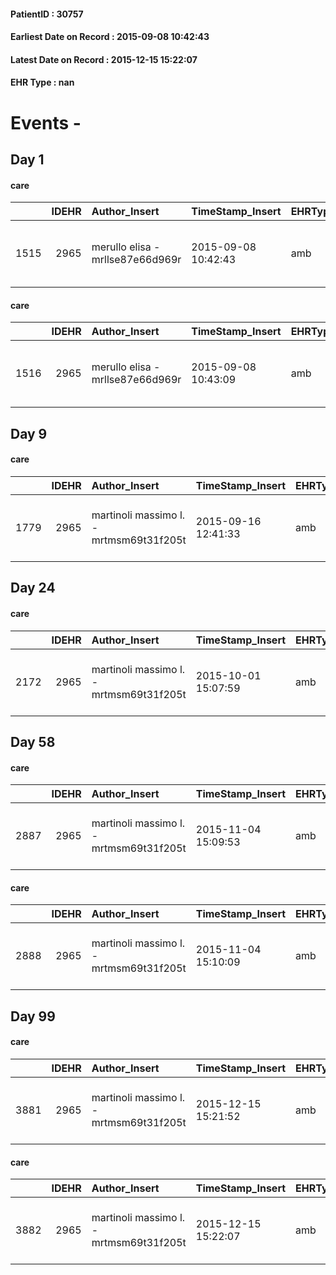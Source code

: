 
#### PatientID : 30757
#### Earliest Date on Record : 2015-09-08 10:42:43
#### Latest Date on Record : 2015-12-15 15:22:07
#### EHR Type : nan

# Events - 

## Day 1

#### care
|      |   IDEHR | Author_Insert                    | TimeStamp_Insert    | EHRType   |   PatientID |   IDGESTIONE_AUSILI |   ds_ncons |   opt_annulla_consegna | dt_Ric_consegna     | dt_ric_cons_forn    | opt_ausilio                                     |
|-----:|--------:|:---------------------------------|:--------------------|:----------|------------:|--------------------:|-----------:|-----------------------:|:--------------------|:--------------------|:------------------------------------------------|
| 1515 |    2965 | merullo elisa - mrllse87e66d969r | 2015-09-08 10:42:43 | amb       |       30757 |                1359 |      25896 |                      0 | 2015-08-17 00:00:00 | 2015-08-18 00:00:00 | electronic articulated bed with side rails # 14 |

#### care
|      |   IDEHR | Author_Insert                    | TimeStamp_Insert    | EHRType   |   PatientID |   IDGESTIONE_AUSILI |   ds_ncons |   opt_annulla_consegna | dt_Ric_consegna     | dt_ric_cons_forn    | opt_ausilio                             |
|-----:|--------:|:---------------------------------|:--------------------|:----------|------------:|--------------------:|-----------:|-----------------------:|:--------------------|:--------------------|:----------------------------------------|
| 1516 |    2965 | merullo elisa - mrllse87e66d969r | 2015-09-08 10:43:09 | amb       |       30757 |                1360 |      25896 |                      0 | 2015-08-17 00:00:00 | 2015-08-18 00:00:00 | antid air mattress with compressor # 16 |


## Day 9

#### care
|      |   IDEHR | Author_Insert                           | TimeStamp_Insert    | EHRType   |   PatientID |   IDGESTIONE_AUSILI |   ds_ncons |   ds_nritiro |   opt_annulla_consegna | dt_Ric_consegna     | dt_ric_cons_forn    | dt_ric_ritiro       | dt_ric_ritiro_forn   | opt_ausilio                                     |
|-----:|--------:|:----------------------------------------|:--------------------|:----------|------------:|--------------------:|-----------:|-------------:|-----------------------:|:--------------------|:--------------------|:--------------------|:---------------------|:------------------------------------------------|
| 1779 |    2965 | martinoli massimo l. - mrtmsm69t31f205t | 2015-09-16 12:41:33 | amb       |       30757 |                1623 |      25896 |        26101 |                      0 | 2015-08-17 00:00:00 | 2015-08-18 00:00:00 | 2015-09-16 00:00:00 | 2015-09-16 00:00:00  | electronic articulated bed with side rails # 14 |


## Day 24

#### care
|      |   IDEHR | Author_Insert                           | TimeStamp_Insert    | EHRType   |   PatientID |   IDGESTIONE_AUSILI |   ds_ncons |   ds_nritiro |   opt_annulla_consegna | dt_Ric_consegna     | dt_ric_cons_forn    | dt_ric_ritiro       | dt_ric_ritiro_forn   | opt_ausilio                             |
|-----:|--------:|:----------------------------------------|:--------------------|:----------|------------:|--------------------:|-----------:|-------------:|-----------------------:|:--------------------|:--------------------|:--------------------|:---------------------|:----------------------------------------|
| 2172 |    2965 | martinoli massimo l. - mrtmsm69t31f205t | 2015-10-01 15:07:59 | amb       |       30757 |                2016 |      25896 |        26101 |                      0 | 2015-08-17 00:00:00 | 2015-08-18 00:00:00 | 2015-09-16 00:00:00 | 2015-09-16 00:00:00  | antid air mattress with compressor # 16 |


## Day 58

#### care
|      |   IDEHR | Author_Insert                           | TimeStamp_Insert    | EHRType   |   PatientID |   IDGESTIONE_AUSILI |   ds_ncons |   ds_nbolla | dt_consegna         |   ds_nritiro |   opt_annulla_consegna | dt_Ric_consegna     | dt_ric_cons_forn    | dt_ric_ritiro       | dt_ric_ritiro_forn   | opt_ausilio                             |
|-----:|--------:|:----------------------------------------|:--------------------|:----------|------------:|--------------------:|-----------:|------------:|:--------------------|-------------:|-----------------------:|:--------------------|:--------------------|:--------------------|:---------------------|:----------------------------------------|
| 2887 |    2965 | martinoli massimo l. - mrtmsm69t31f205t | 2015-11-04 15:09:53 | amb       |       30757 |                2735 |      25896 |         821 | 2015-08-19 00:00:00 |        26101 |                      0 | 2015-08-17 00:00:00 | 2015-08-18 00:00:00 | 2015-09-16 00:00:00 | 2015-09-16 00:00:00  | antid air mattress with compressor # 16 |

#### care
|      |   IDEHR | Author_Insert                           | TimeStamp_Insert    | EHRType   |   PatientID |   IDGESTIONE_AUSILI |   ds_ncons |   ds_nbolla | dt_consegna         |   ds_nritiro |   opt_annulla_consegna | dt_Ric_consegna     | dt_ric_cons_forn    | dt_ric_ritiro       | dt_ric_ritiro_forn   | opt_ausilio                                     |
|-----:|--------:|:----------------------------------------|:--------------------|:----------|------------:|--------------------:|-----------:|------------:|:--------------------|-------------:|-----------------------:|:--------------------|:--------------------|:--------------------|:---------------------|:------------------------------------------------|
| 2888 |    2965 | martinoli massimo l. - mrtmsm69t31f205t | 2015-11-04 15:10:09 | amb       |       30757 |                2736 |      25896 |         821 | 2015-08-19 00:00:00 |        26101 |                      0 | 2015-08-17 00:00:00 | 2015-08-18 00:00:00 | 2015-09-16 00:00:00 | 2015-09-16 00:00:00  | electronic articulated bed with side rails # 14 |


## Day 99

#### care
|      |   IDEHR | Author_Insert                           | TimeStamp_Insert    | EHRType   |   PatientID |   IDGESTIONE_AUSILI |   ds_ncons |   ds_nbolla | dt_consegna         |   ds_nritiro | dt_ritiro           |   opt_annulla_consegna | dt_Ric_consegna     | dt_ric_cons_forn    | dt_ric_ritiro       | dt_ric_ritiro_forn   | opt_ausilio                             |
|-----:|--------:|:----------------------------------------|:--------------------|:----------|------------:|--------------------:|-----------:|------------:|:--------------------|-------------:|:--------------------|-----------------------:|:--------------------|:--------------------|:--------------------|:---------------------|:----------------------------------------|
| 3881 |    2965 | martinoli massimo l. - mrtmsm69t31f205t | 2015-12-15 15:21:52 | amb       |       30757 |                3739 |      25896 |         821 | 2015-08-19 00:00:00 |        26101 | 2015-09-18 00:00:00 |                      0 | 2015-08-17 00:00:00 | 2015-08-18 00:00:00 | 2015-09-16 00:00:00 | 2015-09-16 00:00:00  | antid air mattress with compressor # 16 |

#### care
|      |   IDEHR | Author_Insert                           | TimeStamp_Insert    | EHRType   |   PatientID |   IDGESTIONE_AUSILI |   ds_ncons |   ds_nbolla | dt_consegna         |   ds_nritiro | dt_ritiro           |   opt_annulla_consegna | dt_Ric_consegna     | dt_ric_cons_forn    | dt_ric_ritiro       | dt_ric_ritiro_forn   | opt_ausilio                                     |
|-----:|--------:|:----------------------------------------|:--------------------|:----------|------------:|--------------------:|-----------:|------------:|:--------------------|-------------:|:--------------------|-----------------------:|:--------------------|:--------------------|:--------------------|:---------------------|:------------------------------------------------|
| 3882 |    2965 | martinoli massimo l. - mrtmsm69t31f205t | 2015-12-15 15:22:07 | amb       |       30757 |                3740 |      25896 |         821 | 2015-08-19 00:00:00 |        26101 | 2015-09-18 00:00:00 |                      0 | 2015-08-17 00:00:00 | 2015-08-18 00:00:00 | 2015-09-16 00:00:00 | 2015-09-16 00:00:00  | electronic articulated bed with side rails # 14 |


